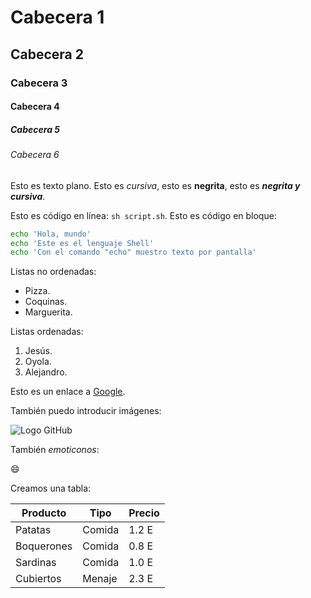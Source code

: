 # Cabecera 1

## Cabecera 2

### Cabecera 3

#### Cabecera 4

##### Cabecera 5

###### Cabecera 6

Esto es texto plano. Esto es *cursiva*, esto es **negrita**, esto es ***negrita y cursiva***.

Esto es código en línea: `sh script.sh`. Esto es código en bloque:

```sh
echo 'Hola, mundo'
echo 'Este es el lenguaje Shell'
echo 'Con el comando "echo" muestro texto por pantalla'
```

Listas no ordenadas:

* Pizza.
* Coquinas.
* Marguerita.

Listas ordenadas:

1. Jesús.
2. Oyola.
3. Alejandro.

Esto es un enlace a [Google](http://google.com).

También puedo introducir imágenes:

![Logo GitHub](https://github.com/apple-touch-icon.png)

También *emoticonos*:

:smile:

Creamos una tabla:

| Producto | Tipo | Precio |
|----------|------|--------|
| Patatas  | Comida | 1.2 E |
| Boquerones | Comida | 0.8 E |
| Sardinas | Comida | 1.0 E |
| Cubiertos | Menaje | 2.3 E |
